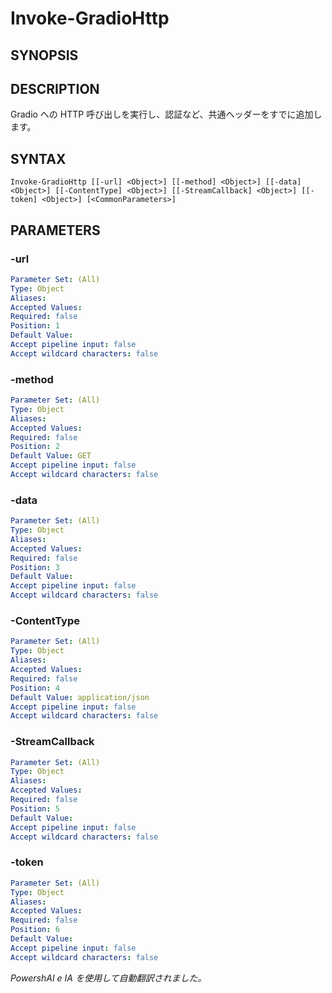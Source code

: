 ﻿---
external help file: powershai-help.xml
schema: 2.0.0
powershai: true
---

# Invoke-GradioHttp

## SYNOPSIS <!--!= @#Synop !-->


## DESCRIPTION <!--!= @#Desc !-->
Gradio への HTTP 呼び出しを実行し、認証など、共通ヘッダーをすでに追加します。

## SYNTAX <!--!= @#Syntax !-->

```
Invoke-GradioHttp [[-url] <Object>] [[-method] <Object>] [[-data] <Object>] [[-ContentType] <Object>] [[-StreamCallback] <Object>] [[-token] <Object>] [<CommonParameters>]
```

## PARAMETERS <!--!= @#Params !-->

### -url

```yml
Parameter Set: (All)
Type: Object
Aliases: 
Accepted Values: 
Required: false
Position: 1
Default Value: 
Accept pipeline input: false
Accept wildcard characters: false
```

### -method

```yml
Parameter Set: (All)
Type: Object
Aliases: 
Accepted Values: 
Required: false
Position: 2
Default Value: GET
Accept pipeline input: false
Accept wildcard characters: false
```

### -data

```yml
Parameter Set: (All)
Type: Object
Aliases: 
Accepted Values: 
Required: false
Position: 3
Default Value: 
Accept pipeline input: false
Accept wildcard characters: false
```

### -ContentType

```yml
Parameter Set: (All)
Type: Object
Aliases: 
Accepted Values: 
Required: false
Position: 4
Default Value: application/json
Accept pipeline input: false
Accept wildcard characters: false
```

### -StreamCallback

```yml
Parameter Set: (All)
Type: Object
Aliases: 
Accepted Values: 
Required: false
Position: 5
Default Value: 
Accept pipeline input: false
Accept wildcard characters: false
```

### -token

```yml
Parameter Set: (All)
Type: Object
Aliases: 
Accepted Values: 
Required: false
Position: 6
Default Value: 
Accept pipeline input: false
Accept wildcard characters: false
```




<!--PowershaiAiDocBlockStart-->
_PowershAI e IA を使用して自動翻訳されました。_
<!--PowershaiAiDocBlockEnd-->
